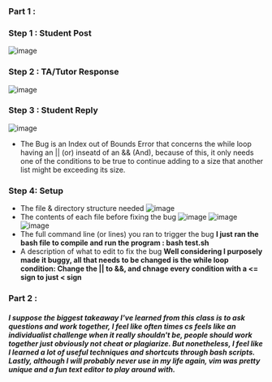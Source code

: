 ### Part 1 : 
### Step 1 : Student Post
![image](https://github.com/dreyes32/cse15l-lab-reports/assets/146775725/efa60fc0-5b87-4886-ae21-b08d4705ee49)
### Step 2 : TA/Tutor Response 
![image](https://github.com/dreyes32/cse15l-lab-reports/assets/146775725/51d80737-42f0-4de2-bc44-a4c8932006a7)
### Step 3 : Student Reply
![image](https://github.com/dreyes32/cse15l-lab-reports/assets/146775725/9a8e3215-ab77-40c5-a31a-d54dd4522fe2)
- The Bug is an Index out of Bounds Error that concerns the while loop having an || (or) inseatd of an && (And), because of this, it only needs one of the conditions to be true to continue adding to a size that another list might be exceeding its size.
### Step 4: Setup
- The file & directory structure needed
![image](https://github.com/dreyes32/cse15l-lab-reports/assets/146775725/4ce1e076-2479-4fbd-8ec6-7feafe2f49fe) 
- The contents of each file before fixing the bug
![image](https://github.com/dreyes32/cse15l-lab-reports/assets/146775725/51cfb97d-4d2b-44f9-86d0-f29036209b38)
![image](https://github.com/dreyes32/cse15l-lab-reports/assets/146775725/32cab412-5829-4772-9a26-294f0bc91c29)
![image](https://github.com/dreyes32/cse15l-lab-reports/assets/146775725/24a49aef-b956-4fad-a29a-462be1da9717)
- The full command line (or lines) you ran to trigger the bug
**I just ran the bash file to compile and run the program : bash test.sh**
- A description of what to edit to fix the bug
**Well considering I purposely made it buggy, all that needs to be changed is the while loop condition: Change the || to &&, and chnage every condition with a <= sign to just < sign**


### Part 2 : 
##### I suppose the biggest takeaway I've learned from this class is to ask questions and work together, I feel like often times cs feels like an individualist challenge when it really shouldn't be, people should work together just obviously not cheat or plagiarize. But nonetheless, I feel like I learned a lot of useful techniques and shortcuts through bash scripts. Lastly, although I will probably never use in my life again, vim was pretty unique and a fun text editor to play around with. 
